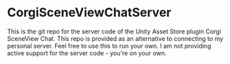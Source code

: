 # CorgiSceneViewChatServer
This is the git repo for the server code of the Unity Asset Store plugin Corgi SceneView Chat. This repo is provided as an alternative to connecting to my personal server. Feel free to use this to run your own. I am not providing active support for the server code - you're on your own. 
